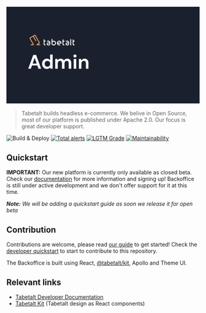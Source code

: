 ![Backoffice Banner][banner]

> Tabetalt builds headless e-commerce. We belive in Open Source, most of our platform is
> published under Apache 2.0. Our focus is great developer support.

![Build & Deploy][build-badge]
[![Total alerts][lgtm-badge]][lgtm-alerts]
[![LGTM Grade][lgtm-grade]][lgtm-alerts]
[![Maintainability][codeclimate-badge]][codeclimate]

## Quickstart

**IMPORTANT:** Our new platform is currently only available as closed beta. Check our
[documentation][docs] for more information and signing up! Backoffice is still under
active development and we don't offer support for it at this time.

_**Note:** We will be adding a quickstart guide as soon we release it for
open beta_

## Contribution

Contributions are welcome, please read [our guide][contributing] to
get started! Check the [developer quickstart][dev-start] to
start to contribute to this repository.

The Backoffice is built using React, [@tabetalt/kit][kit], Apollo
and Theme UI.

## Relevant links

- [Tabetalt Developer Documentation][docs]
- [Tabetalt Kit][kit] (Tabetalt design as React components)

[banner]: ./.github/assets/header.jpg
[docs]: https://docs.tabetalt.no/
[dev-start]: docs/QUICKSTART.md
[kit]: https://github.com/tabetalt/kit
[contributing]: https://github.com/tabetalt/.github/blob/main/.github/CONTRIBUTING.md
[build-badge]: https://img.shields.io/github/workflow/status/tabetalt/backoffice/Build%20and%20Deploy
[codeclimate-badge]: https://img.shields.io/codeclimate/maintainability/tabetalt/backoffice
[codeclimate]: https://codeclimate.com/github/tabetalt/backoffice/maintainability
[lgtm-badge]: https://img.shields.io/lgtm/alerts/g/tabetalt/backoffice.svg?logo=lgtm&logoWidth=18
[lgtm-alerts]: https://lgtm.com/projects/g/tabetalt/backoffice/alerts/
[lgtm-grade]: https://img.shields.io/lgtm/grade/javascript/github/tabetalt/backoffice
